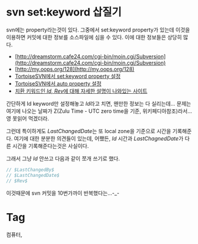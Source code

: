 svn set:keyword 삽질기
=====================

svn에는 property라는것이 있다. 그중에서 set:keyword property가 있는데 이것을 이용하면 커밋에 대한 정보를 소스파일에 심을 수 있다. 이에 대한 정보들은 상당히 많다.

 * [http://dreamstorm.cafe24.com/cgi-bin/moin.cgi/Subversion](http://dreamstorm.cafe24.com/cgi-bin/moin.cgi/Subversion)
 * [http://my.oops.org/128](http://my.oops.org/128)
 * [TortoiseSVN에서 set:keyword property 설정](http://2bits.com/articles/making-subversionsvn-recognize-cvs-id-and-revision-tags.html)
 * [TortoiseSVN에서 auto property 설정](http://tortoisesvn.net/docs/release/TortoiseSVN_en/tsvn-dug-propertypage.html#tsvn-dug-propertypage-props)
 * [치환 키워드인 $Id$, $Rev$에 대해 자세한 설명이 나와있는 사이트](http://durak.org/sean/pubs/software/version-control-with-subversion-1.6/svn.advanced.props.special.keywords.html)

간단하게 Id keyword만 설정해놓고 $Id$라고 치면, 왠만한 정보는 다 실리는데... 문제는 여기에 나오는 날짜가 Z(Zulu Time - UTC zero time을 기준, 위키페디아참조)라서... 영 못읽어 먹겠더라.

그런데 특이하게도 $LastChangedDate$는 또 local zone을 기준으로 시간을 기록해준다. 여기에 대한 분분한 의견들이 있는데, 어쨌든, $Id$ 시간과 $LastChagnedDate$가 다른 시간을 기록해준다는것은 사실이다.

그래서 그냥 $Id$ 안쓰고 다음과 같이 쪼개 쓰기로 했다.

```cpp
// $LastChangedBy$
// $LastChangedDate$
// $Rev$
```

이것때문에 svn 커밋을 10번가까이 반복했다는...-_-

Tag
====
컴퓨터,